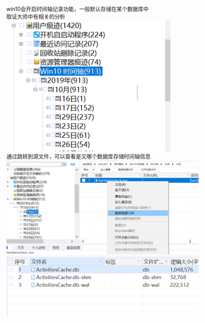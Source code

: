 win10会开启时间轴记录功能，一般默认存储在某个数据库中<br />取证大师中有相关的分析<br />![image.png](./images/20231018_0007124107.png)<br />通过跳转到源文件，可以查看是又哪个数据库存储时间轴信息<br />![image.png](./images/20231018_0007139338.png)<br />![image.png](./images/20231018_0007147342.png)

